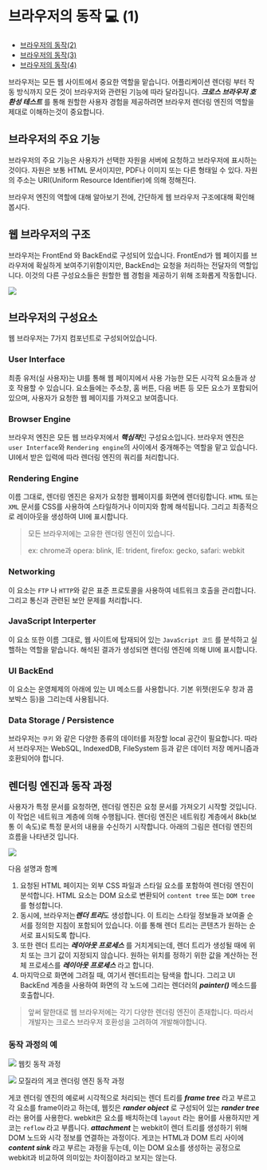 # 브라우저의 동작 💻 (1)
- [브라우저의 동작(2)](https://github.com/lee7198/LL11_CS/blob/main/internet/Browser's%20work(2).md)
- [브라우저의 동작(3)](https://github.com/lee7198/LL11_CS/blob/main/internet/Browser's%20work(3).md)
- [브라우저의 동작(4)](https://github.com/lee7198/LL11_CS/blob/main/internet/Browser's%20work(4).md)

브라우저는 모든 웹 사이트에서 중요한 역할을 맡습니다. 어플리케이션 렌더링 부터 작동 방식까지 모든 것이 브라우저와 관련된 기능에 따라 달라집니다. ***크로스 브라우저 호환성 테스트*** 를 통해 원할한 사용자 경험을 제공하려면 브라우저 렌더링 엔진의 역할을 제대로 이해하는것이 중요합니다.

## 브라우저의 주요 기능

브라우저의 주요 기능은 사용자가 선택한 자원을 서버에 요청하고 브라우저에 표시하는 것이다. 자원은 보통 HTML 문서이지만, PDF나 이미지 또는 다른 형태일 수 있다. 자원의 주소는 URI(Uniform Resource Identifier)에 의해 정해진다.

브라우저 엔진의 역할에 대해 알아보기 전에, 간단하게 웹 브라우저 구조에대해 확인해봅시다.

## 웹 브라우저의 구조


브라우저는 FrontEnd 와 BackEnd로 구성되어 있습니다. FrontEnd가 웹 페이지를 브라우저에 확실하게 보여주기위함이지만, BackEnd는 요청을 처리하는 전달자의 역할입니다. 이것의 다른 구성요소들은 원할한 웹 경험을 제공하기 위해 조화롭게 작동합니다.

![](https://velog.velcdn.com/images/lee7198/post/6e5b8998-f15e-4363-a67d-68307141f827/image.png)

## 브라우저의 구성요소


웹 브라우저는 7가지 컴포넌트로 구성되어있습니다.

### User Interface

최종 유저(실 사용자)는 UI를 통해 웹 페이지에서 사용 가능한 모든 시각적 요소들과 상호 작용할 수 있습니다. 요소들에는 주소창, 홈 버튼, 다음 버튼 등 모든 요소가 포함되어 있으며, 사용자가 요청한 웹 페이지를 가져오고 보여줍니다.

### Browser Engine

브라우저 엔진은 모든 웹 브라우저에서 ***핵심적***인 구성요소입니다. 브라우저 엔진은 ```user Interface```와 ```Rendering engine```의 사이에서 중개해주는 역할을 맡고 있습니다. UI에서 받은 입력에 따라 렌더링 엔진의 쿼리를 처리합니다.

### Rendering Engine

이름 그대로, 렌더링 엔진은 유저가 요청한 웹페이지를 화면에 렌더링합니다. ```HTML``` 또는 ```XML``` 문서를 CSS를 사용하여 스타일하거나 이미지와 함께 해석됩니다. 그리고 최종적으로 레이아웃을 생성하여 UI에 표시합니다.

> 모든 브라우저에는 고유한 렌더링 엔진이 있습니다. 
> 
> ex: chrome과 opera: blink, IE: trident, firefox: gecko, safari: webkit

### Networking

이 요소는 ```FTP``` 나 ```HTTP```와 같은 표준 프로토콜을 사용하여 네트워크 호출을 관리합니다. 그리고 통신과 관련된 보안 문제를 처리합니다.

### JavaScript Interperter

이 요소 또한 이름 그대로, 웹 사이트에 탑재되어 있는 ```JavaScript 코드``` 를 분석하고 실핼하는 역할을 맡습니다. 해석된 결과가 생성되면 렌더링 엔진에 의해 UI에 표시합니다.

### UI BackEnd

이 요소는 운영체제의 아래에 있는 UI 메소드를 사용합니다. 기본 위젯(윈도우 창과 콤보박스 등)을 그리는데 사용됩니다.

### Data Storage / Persistence

브라우저는 ```쿠키``` 와 같은 다양한 종류의 데이터를 저장할 local 공간이 필요합니다. 따라서 브라우저는 WebSQL, IndexedDB, FileSystem 등과 같은 데이터 저장 메커니즘과 호환되어야 합니다.

## 렌더링 엔진과 동작 과정

사용자가 특정 문서를 요청하면, 렌더링 엔진은 요청 문서를 가져오기 시작할 것입니다. 이 작업은 네트워크 계층에 의해 수행됩니다. 렌더링 엔진은 네트워킹 계층에서 8kb(보통 이 속도)로 특정 문서의 내용을 수신하기 시작합니다. 아래의 그림은 렌더링 엔진의 흐름을 나타낸것 입니다.

![](https://user-images.githubusercontent.com/68184254/219853705-15f33ef4-6586-4046-a8b8-f60d806e033a.png)


다음 설명과 함꼐
1. 요청된 HTML 페이지는 외부 CSS 파일과 스타일 요소를 포함하여 렌더링 엔진이 분석합니다. HTML 요소는 DOM 요소로 변환되어 ```content tree``` 또는 ```DOM tree```를 형성합니다.
2. 동시에, 브라우저는***렌더 트리***도 생성합니다. 이 트리는 스타일 정보들과 보여줄 순서를 정의한 지침이 포함되어 있습니다. 이를 통해 렌더 트리는 콘텐츠가 원하는 순서로 표시되도록 합니다.
3. 또한 렌더 트리는 ***레이아웃 프로세스*** 를 거치게되는데, 렌더 트리가  생성될 때에 위치 또는 크기 값이 지정되지 않습니다. 원하는 위치를 정하기 위한 값을 계산하는 전체 프로세스를 ***레이아웃 프로세스*** 라고 합니다.
4. 마지막으로 화면에 그려질 때, 여기서 렌더트리는 탐색을 합니다. 그리고 UI BackEnd 계층을 사용하여 화면의 각 노드에 그리는 렌더러의 ***painter()*** 메소드를 호출합니다.

> 앞써 말한대로 웹 브라우저에는 각기 다양한 렌더링 엔진이 존재합니다. 따라서 개발자는 크로스 브라우저 호환성을 고려하여 개발해야합니다.

### 동작 과정의 예

![](https://velog.velcdn.com/images/lee7198/post/09c46a99-498c-40bc-b176-9ad1cce3fdbe/image.png)
웹킷 동작 과정

![](https://velog.velcdn.com/images/lee7198/post/69511a68-6f51-4c5c-990a-d063512c418f/image.png)
모질라의 게코 렌더링 엔진 동작 과정

게코 렌더링 엔진의 예로써 시각적으로 처리되는 렌더 트리를 ***frame tree*** 라고 부르고 각 요소를 frame이라고 하는데, 웹킷은 ***rander object*** 로 구성되어 있는 ***rander tree*** 라는 용어를 사용한다. webkit은 요소를 배치하는데 ```layout``` 라는 용어를 사용하지만 게코는 ```reflow``` 라고 부릅니다. ***attachment*** 는 webkit이 렌더 트리를 생성하기 위해 DOM 노드와 시각 정보를 연결하는 과정이다. 게코는 HTML과 DOM 트리 사이에 ***content sink*** 라고 부르는 과정을 두는데, 이는 DOM 요소를 생성하는 공정으로 webkit과 비교하여 의미있는 차이점이라고 보지는 않는다.
